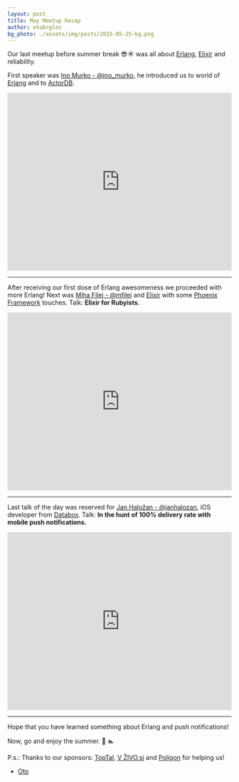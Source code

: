 ```yaml
---
layout: post
title: May Meetup Recap
author: otobrglez
bg_photo: ./assets/img/posts/2015-05-25-bg.png
---
```


Our last meetup before summer break :sunglasses::sunny: was all about [Erlang](http://www.erlang.org/), [Elixir](http://elixir-lang.org/) and reliability.

First speaker was [Ino Murko - @ino_murko](https://twitter.com/ino_murko), he introduced us to world of [Erlang](http://www.erlang.org/) and to [ActorDB](http://www.actordb.com/).

<iframe style="width:100%" height="400" src="https://www.youtube.com/embed/T7mQOPVh-HA" frameborder="0" allowfullscreen></iframe>

***

After receiving our first dose of Erlang awesomeness we proceeded with more Erlang! Next was [Miha Filej - @mfilej](https://twitter.com/mfilej) and [Elixir](http://elixir-lang.org/) with some [Phoenix Framework](http://www.phoenixframework.org/) touches. Talk: **Elixir for Rubyists**.

<iframe style="width:100%" height="400" src="https://www.youtube.com/embed/qfJprZkqBGA" frameborder="0" allowfullscreen></iframe>

***

Last talk of the day was reserved for [Jan Haložan - @janhalozan](https://twitter.com/janhalozan), iOS developer from [Databox](http://databox.com). Talk: **In the hunt of 100% delivery rate with mobile push notifications.**

<iframe style="width:100%" height="400" src="https://www.youtube.com/embed/v0xdsGgrE_w" frameborder="0" allowfullscreen></iframe>

***

Hope that you have learned something about Erlang and push notifications!

Now, go and enjoy the summer. :rowboat: :swimmer:

P.s.: Thanks to our sponsors: [TopTal](http://www.toptal.com), [V ŽIVO.si](http://www.vzivo.si/) and [Poligon](http://www.poligon.si/) for helping us!

- [Oto](https://twitter.com/otobrglez)
